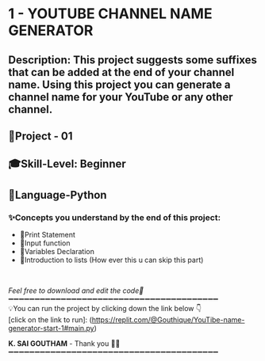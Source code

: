 # 1 - YOUTUBE CHANNEL NAME GENERATOR
## Description: This project suggests some suffixes that can be added at the end of your channel name. Using this project you can generate a channel name for your YouTube or any other channel.
## 📝Project - 01
## 🎓Skill-Level: Beginner
## 🎨Language-Python
### ✨Concepts you understand by the end of this project:  
- 📌Print Statement
- 📌Input function
- 📌Variables Declaration
- 📌Introduction to lists (How ever this u can skip this part)
<br/>

_Feel free to download and edit the code💨_
➖➖➖➖➖➖➖➖➖➖➖➖➖➖➖➖➖➖➖➖➖➖➖➖➖➖➖➖➖➖➖➖➖➖➖➖➖➖➖➖<br/>
💡You can run the project by clicking down the link below 👇 <br/>
[click on the link to run]: (https://replit.com/@Gouthique/YouTibe-name-generator-start-1#main.py) <br/>

**K. SAI GOUTHAM** - Thank you 👋🏻
➖➖➖➖➖➖➖➖➖➖➖➖➖➖➖➖➖➖➖➖➖➖➖➖➖➖➖➖➖➖➖➖➖➖➖➖➖➖➖➖
